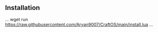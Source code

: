 ## Installation

...
wget run https://raw.githubusercontent.com/Aryan9007/CraftOS/main/install.lua
...